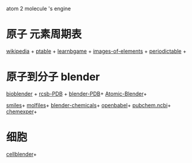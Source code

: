 atom 2 molecule 's engine


# 原子 元素周期表
[wikipedia](https://zh.wikipedia.org/wiki/%E5%8C%96%E5%AD%B8%E5%85%83%E7%B4%A0) + 
[ptable](https://www.ptable.com/) + 
[learnbgame](http://www.learnbgame.com/) +
[images-of-elements](http://images-of-elements.com/) +
[periodictable](http://www.periodictable.com/) +

# 原子到分子 blender
[bioblender](http://www.bioblender.org/) +
[rcsb-PDB](https://www.rcsb.org/) +
[blender-PDB](https://wiki.blender.org/index.php/Extensions:2.6/Py/Scripts/Import-Export/PDB)+
[Atomic-Blender](https://wiki.blender.org/index.php/Extensions%3A2.6/Py/Scripts/Import-Export/Atomic_Blender_Panel)+

[smiles](http://opensmiles.org/spec/open-smiles.html)+
[mol](https://www.chemicalbook.com/Search.aspx)[files](http://www.biotopics.co.uk/jsmol/molecules/)+
[blender-chemicals](https://github.com/patrickfuller/blender-chemicals)+
[openbabel](https://github.com/openbabel/openbabel)+
[pubchem.ncbi](https://pubchem.ncbi.nlm.nih.gov/search/search.cgi)+
[chemexper](http://www.chemexper.com/index.shtml)+

# 细胞
[cellblender](https://github.com/mcellteam/cellblender)+
